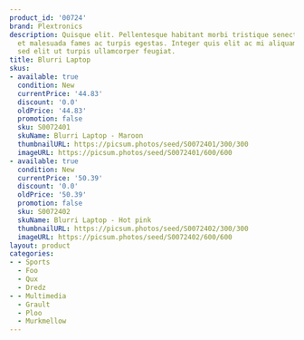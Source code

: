 ```yaml
---
product_id: '00724'
brand: Plextronics
description: Quisque elit. Pellentesque habitant morbi tristique senectus et netus
  et malesuada fames ac turpis egestas. Integer quis elit ac mi aliquam pretium. Duis
  sed elit ut turpis ullamcorper feugiat.
title: Blurri Laptop
skus:
- available: true
  condition: New
  currentPrice: '44.83'
  discount: '0.0'
  oldPrice: '44.83'
  promotion: false
  sku: S0072401
  skuName: Blurri Laptop - Maroon
  thumbnailURL: https://picsum.photos/seed/S0072401/300/300
  imageURL: https://picsum.photos/seed/S0072401/600/600
- available: true
  condition: New
  currentPrice: '50.39'
  discount: '0.0'
  oldPrice: '50.39'
  promotion: false
  sku: S0072402
  skuName: Blurri Laptop - Hot pink
  thumbnailURL: https://picsum.photos/seed/S0072402/300/300
  imageURL: https://picsum.photos/seed/S0072402/600/600
layout: product
categories:
- - Sports
  - Foo
  - Qux
  - Dredz
- - Multimedia
  - Grault
  - Ploo
  - Murkmellow
---
```

